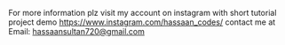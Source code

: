 For more information plz visit my account on instagram with short tutorial project demo https://www.instagram.com/hassaan_codes/
contact me at Email: hassaansultan720@gmail.com

